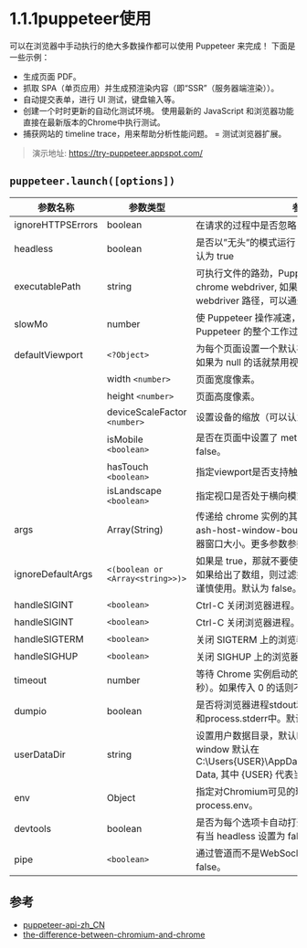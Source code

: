 # 1.1.1puppeteer使用

可以在浏览器中手动执行的绝大多数操作都可以使用 Puppeteer 来完成！ 下面是一些示例：

- 生成页面 PDF。
- 抓取 SPA（单页应用）并生成预渲染内容（即“SSR”（服务器端渲染））。
- 自动提交表单，进行 UI 测试，键盘输入等。
- 创建一个时时更新的自动化测试环境。 使用最新的 JavaScript 和浏览器功能直接在最新版本的Chrome中执行测试。
- 捕获网站的 timeline trace，用来帮助分析性能问题。
= 测试浏览器扩展。

>演示地址: https://try-puppeteer.appspot.com/



## `puppeteer.launch([options])`

| 参数名称	| 参数类型	| 参数说明 |
|  ----  | ----  | ---- | 
|ignoreHTTPSErrors	|boolean	|在请求的过程中是否忽略 Https 报错信息，默认为 false|
|headless	|boolean	|是否以”无头”的模式运行 chrome, 也就是不显示 UI， 默认为 true|
|executablePath|	string	|可执行文件的路劲，Puppeteer 默认是使用它自带的 chrome webdriver, 如果你想指定一个自己的 webdriver 路径，可以通过这个参数设置|
|slowMo	|number	|使 Puppeteer 操作减速，单位是毫秒。如果你想看看 Puppeteer 的整个工作过程，这个参数将非常有用。|
|defaultViewport |`<?Object> `|为每个页面设置一个默认视口大小。默认是 800x600。如果为 null 的话就禁用视图口。|
||width `<number> `|页面宽度像素。|
||height `<number>` |页面高度像素。|
||deviceScaleFactor `<number> `|设置设备的缩放（可以认为是 dpr）。默认是 1。|
||isMobile `<boolean> `|是否在页面中设置了 meta viewport 标签。默认是 false。|
||hasTouch `<boolean>` |指定viewport是否支持触摸事件。默认是 false。|
||isLandscape `<boolean>` |指定视口是否处于横向模式。默认是 false。|
|args	|Array(String)	|传递给 chrome 实例的其他参数，比如你可以使用”–ash-host-window-bounds=1024x768” 来设置浏览器窗口大小。更多参数参数列表可以参考这里|
|ignoreDefaultArgs |`<(boolean or <Array<string>>)> `|如果是 true，那就不要使用 puppeteer.defaultArgs()。 如果给出了数组，则过滤掉给定的默认参数。这个选项请谨慎使用。默认为 false。|
|handleSIGINT |`<boolean>` |Ctrl-C 关闭浏览器进程。默认是 true。|
|handleSIGINT |`<boolean>` |Ctrl-C 关闭浏览器进程。默认是 true。|
|handleSIGTERM |`<boolean>` |关闭 SIGTERM 上的浏览器进程。默认是 true。|
|handleSIGHUP |`<boolean>`| 关闭 SIGHUP 上的浏览器进程。默认是 true|
|timeout	|number	|等待 Chrome 实例启动的最长时间。默认为30000（30秒）。如果传入 0 的话则不限制时间|
|dumpio|	boolean	|是否将浏览器进程stdout和stderr导入到process.stdout和process.stderr中。默认为false。
|userDataDir	|string	|设置用户数据目录，默认linux 是在 ~/.config 目录，window 默认在 C:\Users{USER}\AppData\Local\Google\Chrome\User Data, 其中 {USER} 代表当前登录的用户名|
|env|	Object|	指定对Chromium可见的环境变量。默认为process.env。|
|devtools|	boolean	|是否为每个选项卡自动打开DevTools面板， 这个选项只有当 headless 设置为 false 的时候有效|
|pipe |`<boolean>` |通过管道而不是WebSocket连接到浏览器。默认是 false。|

## 参考
- [puppeteer-api-zh_CN](https://zhaoqize.github.io/puppeteer-api-zh_CN/#/)
- [the-difference-between-chromium-and-chrome](https://www.howtogeek.com/202825/what%E2%80%99s-the-difference-between-chromium-and-chrome/)
